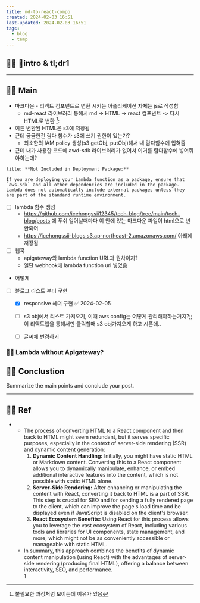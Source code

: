 ```yaml
---
title: md-to-react-compo
created: 2024-02-03 16:51
last-updated: 2024-02-03 16:51
tags:
  - blog
  - temp
---
```


## 👯‍♂️ intro & tl;dr1



--- 

## 👯‍♂️ Main


- 마크다운 - 리액트 컴포넌트로 변환 시키는 어플리케이션 자체는 js로 작성함 
	- md-react 라이브러리 통해서  md -> HTML -> react 컴포넌트 -> 다시 HTML로 변환 [^1]:  
- 여튼 변환된 HTML은 s3에 저장됨
- 근데 궁금한건 람다 함수가 s3에 쓰기 권한이 있는가?
	- 최소한의 IAM policy 생성(s3 getObj, putObj)해서 내 람다함수에 입혀줌
- 근데 내가  사용한 코드에 awd-sdk 라이브러리가 없어서 이거를 람다함수에 넣어줘야하는데?

```ad-error
title: **Not Included in Deployment Package:** 

If you are deploying your Lambda function as a package, ensure that `aws-sdk` and all other dependencies are included in the package. Lambda does not automatically include external packages unless they are part of the standard runtime environment.
```





- [ ] lambda 함수 생성
	- https://github.com/icehongssii12345/tech-blog/tree/main/tech-blog/posts 에 푸쉬 일어날때마다 이 안에 있는 마크다운 파일이 html으로 변환되어 
	-  https://icehongssii-blogs.s3.ap-northeast-2.amazonaws.com/ 아래에 저장됨
- [ ] 웹훅 
	- apigateway와 lambda function URL과 뭔차이지? 
	- 일단 webhook에 lambda function url 넣었음

- 어떻게 


- [ ] 블로그 리스트 부터 구현 
	- [x] responsive 헤더 구현 ✅ 2024-02-05
	- [ ] s3 obj에서 리스트 가져오기, 이때 aws config는 어떻게 관리해야하는거지?;;  이 리액트앱을 통해서만 클릭할때 s3 obj가져오게 하고 시픈데.. 
	- [ ] 글씨체 변경하기


### 👯‍♂️ Lambda without Apigateway?



## 👯‍♂️ Conclustion

Summarize the main points and conclude your post.

--- 

## 👯‍♂️ Ref

- [^1]: 불필요한 과정처럼 보이는데 이유가 있음 
	- The process of converting HTML to a React component and then back to HTML might seem redundant, but it serves specific purposes, especially in the context of server-side rendering (SSR) and dynamic content generation:
		 1. **Dynamic Content Handling:** Initially, you might have static HTML or Markdown content. Converting this to a React component allows you to dynamically manipulate, enhance, or embed additional interactive features into the content, which is not possible with static HTML alone.
		 2. **Server-Side Rendering:** After enhancing or manipulating the content with React, converting it back to HTML is a part of SSR. This step is crucial for SEO and for sending a fully rendered page to the client, which can improve the page's load time and be displayed even if JavaScript is disabled on the client's browser.
		 3. **React Ecosystem Benefits:** Using React for this process allows you to leverage the vast ecosystem of React, including various tools and libraries for UI components, state management, and more, which might not be as conveniently accessible or manageable with static HTML.
	 - In summary, this approach combines the benefits of dynamic content manipulation (using React) with the advantages of server-side rendering (producing final HTML), offering a balance between interactivity, SEO, and performance.  
1


